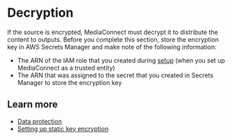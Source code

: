 # Decryption<a name="hp-flow-decryption"></a>

If the source is encrypted, MediaConnect must decrypt it to distribute the content to outputs\. Before you complete this section, store the encryption key in AWS Secrets Manager and make note of the following information:
+ The ARN of the IAM role that you created during [setup](https://docs.aws.amazon.com/mediaconnect/latest/ug/encryption-static-key-set-up.html?icmpid=docs_mediaconnect_help_panel_hp-create-flow) \(when you set up MediaConnect as a trusted entity\)
+ The ARN that was assigned to the secret that you created in Secrets Manager to store the encryption key

## Learn more<a name="hp-flow-decryption-learn"></a>
+ [Data protection](https://docs.aws.amazon.com/mediaconnect/latest/ug/data-protection.html?icmpid=docs_mediaconnect_help_panel_hp-create-flow)
+ [Setting up static key encryption](https://docs.aws.amazon.com/mediaconnect/latest/ug/encryption-static-key-set-up.html?icmpid=docs_mediaconnect_help_panel_hp-create-flow)